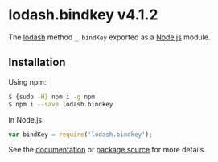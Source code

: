 # lodash.bindkey v4.1.2

The [lodash](https://lodash.com/) method `_.bindKey` exported as a [Node.js](https://nodejs.org/) module.

## Installation

Using npm:
```bash
$ {sudo -H} npm i -g npm
$ npm i --save lodash.bindkey
```

In Node.js:
```js
var bindKey = require('lodash.bindkey');
```

See the [documentation](https://lodash.com/docs#bindKey) or [package source](https://github.com/lodash/lodash/blob/4.1.2-npm-packages/lodash.bindkey) for more details.
